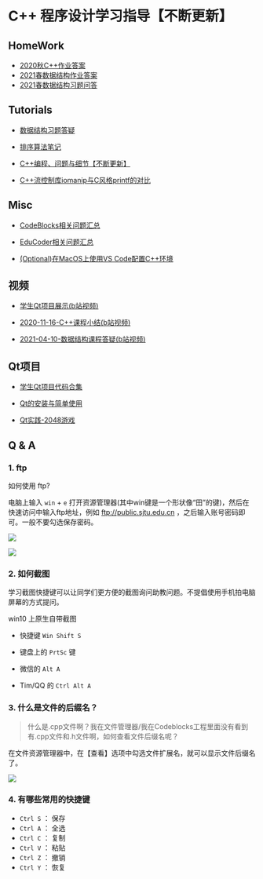 # C++ 程序设计学习指导【不断更新】


## HomeWork

* [2020秋C++作业答案](codes/20fall/README.md)
* [2021春数据结构作业答案](codes/21spring/README.md)
* [2021春数据结构习题问答](tutorials/DS-quiz.md)

## Tutorials

* [数据结构习题答疑](tutorials/DS-quiz.md)

* [排序算法笔记](codes/sort/sort.md)

* [C++编程、问题与细节【不断更新】](tutorials/Cpp.md)

* [C++流控制库iomanip与C风格printf的对比](tutorials/CppFormat.md)






## Misc

* [CodeBlocks相关问题汇总](tutorials/CodeBlocks.md)

* [EduCoder相关问题汇总](tutorials/EduCoder.md)

* [(Optional)在MacOS上使用VS Code配置C++环境](https://code.visualstudio.com/docs/cpp/config-clang-mac)



## 视频

* [学生Qt项目展示(b站视频)](https://www.bilibili.com/video/BV1Hr4y1T7y1)

* [2020-11-16-C++课程小结(b站视频)](https://www.bilibili.com/video/BV1mt4y1a71t/)
* [2021-04-10-数据结构课程答疑(b站视频)](https://www.bilibili.com/video/BV1Hp4y1t77L/)


## Qt项目 

* [学生Qt项目代码合集](https://gitee.com/OneForward/QtGallery)

* [Qt的安装与简单使用](tutorials/qt-install.md)

* [Qt实践-2048游戏](tutorials/qt-2048-v1.md)




<!-- <details>
  <summary> Q & A  </summary> -->
## Q & A
### 1. ftp

如何使用 ftp?

电脑上输入 `win` + `e` 打开资源管理器(其中win键是一个形状像“田”的键)，然后在快速访问中输入ftp地址，例如 ftp://public.sjtu.edu.cn ，之后输入账号密码即可。一般不要勾选保存密码。

![](tutorials/imgs/ftp_start.png)

![](tutorials/imgs/ftp_url.png)

### 2. 如何截图

学习截图快捷键可以让同学们更方便的截图询问助教问题。不提倡使用手机拍电脑屏幕的方式提问。

win10 上原生自带截图

- 快捷键 `Win Shift S` 
- 键盘上的 `PrtSc` 键

- 微信的 `Alt A` 
- Tim/QQ 的 `Ctrl Alt A`

### 3. 什么是文件的后缀名？

> 什么是.cpp文件啊？我在文件管理器/我在Codeblocks工程里面没有看到有.cpp文件和.h文件啊，如何查看文件后缀名呢？

在文件资源管理器中，在【查看】选项中勾选文件扩展名，就可以显示文件后缀名了。

![](tutorials/imgs/file_ext.png)

### 4. 有哪些常用的快捷键

* `Ctrl S` ： 保存
* `Ctrl A` ： 全选
* `Ctrl C` ： 复制
* `Ctrl V` ： 粘贴
* `Ctrl Z` ： 撤销
* `Ctrl Y` ： 恢复

<!-- </details> -->

